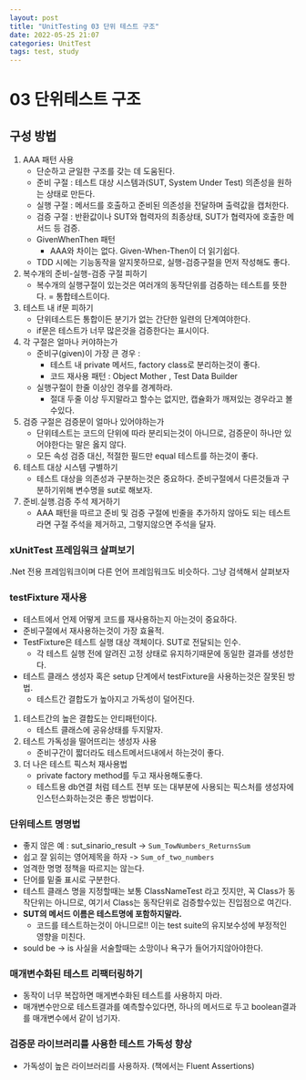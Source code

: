 ```yaml
---
layout: post
title: "UnitTesting 03 단위 테스트 구조"
date: 2022-05-25 21:07
categories: UnitTest
tags: test, study
---
```

# 03 단위테스트 구조
## 구성 방법
1. AAA 패턴 사용
   - 단순하고 균일한 구조를 갖는 데 도움된다.
   - 준비 구절 : 테스트 대상 시스템과(SUT, System Under Test) 의존성을 원하는 상태로 만든다.
   - 실행 구절 : 메서드를 호출하고 준비된 의존성을 전달하며 출력값을 캡처한다.
   - 검증 구절 : 반환값이나 SUT와 협력자의 최종상태, SUT가 협력자에 호출한 메서드 등 검증.
   - GivenWhenThen 패턴
      - AAA와 차이는 없다. Given-When-Then이 더 읽기쉽다.
   - TDD 시에는 기능동작을 알지못하므로, 실행-검증구절을 먼저 작성해도 좋다.
2. 복수개의 준비-실행-검증 구절 피하기
   - 복수개의 실행구절이 있는것은 여러개의 동작단위를 검증하는 테스트를 뜻한다. = 통합테스트이다.
3. 테스트 내 if문 피하기
   - 단위테스트든 통합이든 분기가 없는 간단한 일련의 단계여야한다.
   - if문은 테스트가 너무 많은것을 검증한다는 표시이다.
4. 각 구절은 얼마나 커야하는가
   - 준비구(given)이 가장 큰 경우 : 
     - 테스트 내 private 메서드, factory class로 분리하는것이 좋다.
     - 코드 재사용 패턴 : Object Mother , Test Data Builder
   - 실행구절이 한줄 이상인 경우를 경계하라.
     - 절대 두줄 이상 두지말라고 할수는 없지만, 캡슐화가 깨져있는 경우라고 볼수있다. 
5. 검증 구절은 검증문이 얼마나 있어야하는가
     - 단위테스트는 코드의 단위에 따라 분리되는것이 아니므로, 검증문이 하나만 있어야한다는 말은 옳지 않다.
     - 모든 속성 검증 대신, 적절한 필드만 equal 테스트를 하는것이 좋다.
6. 테스트 대상 시스템 구별하기
     - 테스트 대상을 의존성과 구분하는것은 중요하다. 준비구절에서 다른것들과 구분하기위해 변수명을 sut로 해보자.
7. 준비.실행.검증 주석 제거하기
     - AAA 패턴을 따르고 준비 및 검증 구절에 빈줄을 추가하지 않아도 되는 테스트라면 구절 주석을 제거하고, 그렇지않으면 주석을 달자.
### xUnitTest 프레임워크 살펴보기
.Net 전용 프레임워크이며 다른 언어 프레임워크도 비슷하다.
그냥 검색해서 살펴보자
### testFixture 재사용
- 테스트에서 언제 어떻게 코드를 재사용하는지 아는것이 중요하다.
- 준비구절에서 재사용하는것이 가장 효율적.
- TestFixture은 테스트 실행 대상 객체이다. SUT로 전달되는 인수.
  - 각 테스트 실행 전에 알려진 고정 상태로 유지하기때문에 동일한 결과를 생성한다.
- 테스트 클래스 생성자 혹은 setup 단계에서 testFixture을 사용하는것은 잘못된 방법.
  - 테스트간 결합도가 높아지고 가독성이 덜어진다.
1. 테스트간의 높은 결합도는 안티패턴이다.
   - 테스트 클래스에 공유상태를 두지말자.
2. 테스트 가독성을 떨어뜨리는 생성자 사용
   - 준비구간이 짧더라도 테스트메서드내에서 하는것이 좋다.
3. 더 나은 테스트 픽스처 재사용법
   - private factory method를 두고 재사용해도좋다.
   - 테스트용 db연결 처럼 테스트 전부 또는 대부분에 사용되는 픽스처를 생성자에 인스턴스화하는것은 좋은 방법이다.
### 단위테스트 명명법
- 좋지 않은 예 : sut_sinario_result -> `Sum_TowNumbers_ReturnsSum`
- 쉽고 잘 읽히는 영어제목을 하자 -> `Sum_of_two_numbers`
- 엄격한 명명 정책을 따르지는 않는다.
- 단어를 밑줄 표시로 구분한다.
- 테스트 클래스 명을 지정할때는 보통 ClassNameTest 라고 짓지만, 꼭 Class가 동작단위는 아니므로, 여기서 Class는 동작단위로 검증할수있는 진입점으로 여긴다.
- **SUT의 메서드 이름은 테스트명에 포함하지말라.**
  - 코드를 테스트하는것이 아니므로!! 이는 test suite의 유지보수성에 부정적인 영향을 미친다.
- sould be -> is 사실을 서술할때는 소망이나 욕구가 들어가지않아야한다.
### 매개변수화된 테스트 리팩터링하기
- 동작이 너무 복잡하면 매게변수화된 테스트를 사용하지 마라.
- 매개변수만으로 테스트결과를 예측할수있다면, 하나의 메서드로 두고 boolean결과를 매개변수에서 같이 넘기자.
### 검증문 라이브러리를 사용한 테스트 가독성 향상
- 가독성이 높은 라이브러리를 사용하자. (책에서는 Fluent Assertions)
